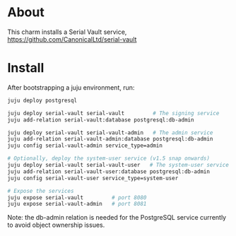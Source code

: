 # About
This charm installs a Serial Vault service, https://github.com/CanonicalLtd/serial-vault

# Install
After bootstrapping a juju environment, run:
```bash
juju deploy postgresql

juju deploy serial-vault serial-vault         # The signing service
juju add-relation serial-vault:database postgresql:db-admin

juju deploy serial-vault serial-vault-admin   # The admin service
juju add-relation serial-vault-admin:database postgresql:db-admin
juju config serial-vault-admin service_type=admin

# Optionally, deploy the system-user service (v1.5 snap onwards)
juju deploy serial-vault serial-vault-user   # The system-user service
juju add-relation serial-vault-user:database postgresql:db-admin
juju config serial-vault-user service_type=system-user

# Expose the services
juju expose serial-vault         # port 8080
juju expose serial-vault-admin   # port 8081
```

Note: the db-admin relation is needed for the PostgreSQL service currently to avoid object ownership issues.

